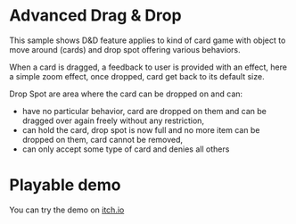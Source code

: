 # Advanced Drag & Drop

This sample shows D&D feature applies to kind of card game with object to move around (cards) and drop spot offering various behaviors.

When a card is dragged, a feedback to user is provided with an effect, here a simple zoom effect, once dropped, card get back to its default size.

Drop Spot are area where the card can be dropped on and can:
* have no particular behavior, card are dropped on them and can be dragged over again freely without any restriction,
* can hold the card, drop spot is now full and no more item can be dropped on them, card cannot be removed,
* can only accept some type of card and denies all others


# Playable demo

You can try the demo on [itch.io](https://infini-creation.itch.io/advanced-dragdrop)
